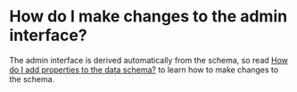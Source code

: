 # How do I make changes to the admin interface?

The admin interface is derived automatically from the schema, so read
[How do I add properties to the data schema?](docs/faq/how-do-i-add-properties-to-the-data-schema.md)
to learn how to make changes to the schema. 

